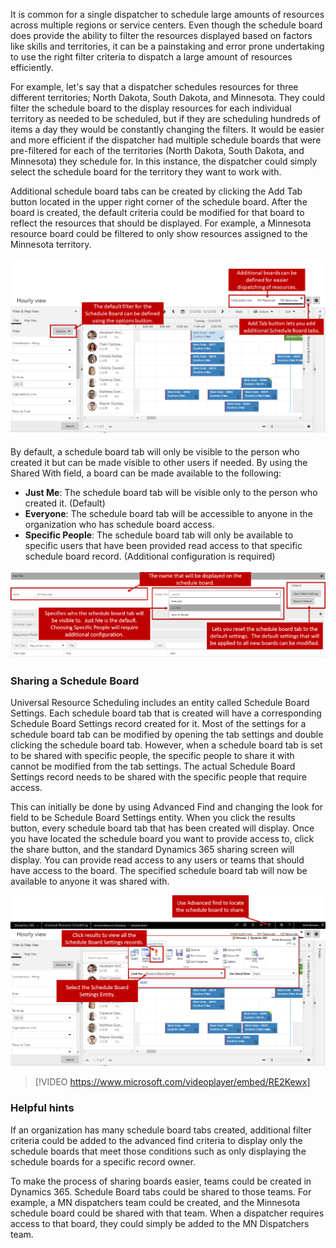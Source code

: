 It is common for a single dispatcher to schedule large amounts of resources across multiple regions or service centers. Even though the schedule board does provide the ability to filter the resources displayed based on factors like skills and territories, it can be a painstaking and error prone undertaking to use the right filter criteria to dispatch a large amount of resources efficiently.

For example, let's say that a dispatcher schedules resources for three different territories; North Dakota, South Dakota, and Minnesota. They could filter the schedule board to the display resources for each individual territory as needed to be scheduled, but if they are scheduling hundreds of items a day they would be constantly changing the filters. It would be easier and more efficient if the dispatcher had multiple schedule boards that were pre-filtered for each of the territories (North Dakota, South Dakota, and Minnesota) they schedule for. In this instance, the dispatcher could simply select the schedule board for the territory they want to work with.

Additional schedule board tabs can be created by clicking the Add Tab button located in the upper right corner of the schedule board. After the board is created, the default criteria could be modified for that
board to reflect the resources that should be displayed. For example, a Minnesota resource board could be filtered to only show resources assigned to the Minnesota territory.


![Hourly View](../media/csb-unit1-1.png)

By default, a schedule board tab will only be visible to the person who created it but can be made visible to other users if needed. By using the Shared With field, a board can be made available to the following:

-   **Just Me**: The schedule board tab will be visible only to the person who created it. (Default)
-   **Everyone**: The schedule board tab will be accessible to anyone in the organization who has schedule board access.
-   **Specific People**: The schedule board tab will only be available to specific users that have been provided read access to that specific schedule board record. (Additional configuration is required)

![Add Tab View](../media/csb-unit1-2.png)

### Sharing a Schedule Board

Universal Resource Scheduling includes an entity called Schedule Board Settings. Each schedule board tab that is created will have a corresponding Schedule Board Settings record created for it. Most of the settings for a schedule board tab can be modified by opening the tab settings and double clicking the schedule board tab. However, when a schedule board tab is set to be shared with specific people, the specific people to share it with cannot be modified from the tab settings. The actual Schedule Board Settings record needs to be shared with the specific people that require access.

This can initially be done by using Advanced Find and changing the look for field to be Schedule Board Settings entity. When you click the results button, every schedule board tab that has been created will display. Once you have located the schedule board you want to provide access to, click the share button, and the standard Dynamics 365 sharing screen will display. You can provide read access to any users or teams that should have access to the board. The specified schedule board tab will now be available to anyone it was shared with.

![Sharing a Schedule Board](../media/csb-unit1-3.png)

> [!VIDEO https://www.microsoft.com/videoplayer/embed/RE2Kewx]

### Helpful hints

If an organization has many schedule board tabs created, additional filter criteria could be added to the advanced find criteria to display only the schedule boards that meet those conditions such as only displaying the schedule boards for a specific record owner.

To make the process of sharing boards easier, teams could be created in Dynamics 365. Schedule Board tabs could be shared to those teams. For example, a MN dispatchers team could be created, and the Minnesota schedule board could be shared with that team. When a dispatcher requires access to that board, they could simply be added to the MN Dispatchers team.
